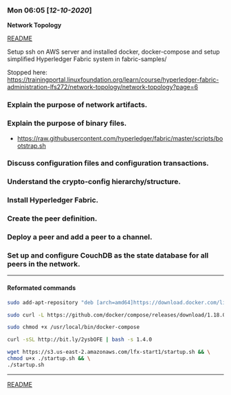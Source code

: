 ### **Mon 06:05** [*12-10-2020*]
__Network Topology__


[README](../README.md)

Setup ssh on AWS server and installed docker, docker-compose and setup simplified Hyperledger
Fabric system in fabric-samples/


Stopped here: https://trainingportal.linuxfoundation.org/learn/course/hyperledger-fabric-administration-lfs272/network-topology/network-topology?page=6



###  Explain the purpose of network artifacts.
###  Explain the purpose of binary files.
- https://raw.githubusercontent.com/hyperledger/fabric/master/scripts/bootstrap.sh
    
###  Discuss configuration files and configuration transactions.
###  Understand the crypto-config hierarchy/structure.
###  Install Hyperledger Fabric.
###  Create the peer definition.
###  Deploy a peer and add a peer to a channel.
###  Set up and configure CouchDB as the state database for all peers in the network.

---

#### Reformated commands

```bash
sudo add-apt-repository "deb [arch=amd64]https://download.docker.com/linux/ubuntu $(lsb_release -cs) stable"

sudo curl -L https://github.com/docker/compose/releases/download/1.18.0/docker-compose-'uname -s'-'uname -m' -o /usr/local/bin/docker-compose

sudo chmod +x /usr/local/bin/docker-compose

curl -sSL http://bit.ly/2ysbOFE | bash -s 1.4.0

wget https://s3.us-east-2.amazonaws.com/lfx-start1/startup.sh && \
chmod u+x ./startup.sh && \
./startup.sh
```

---
[README](../README.md)
